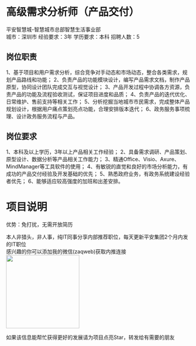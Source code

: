 # 高级需求分析师（产品交付）
平安智慧城-智慧城市总部智慧生活事业部  
城市：深圳市 经验要求：3年 学历要求：本科  招聘人数：5

## 岗位职责
1、基于项目和用户需求分析，综合竞争对手动态和市场动态，整合各类需求，规划产品路线和功能；
   2、负责产品的功能模块设计，编写产品需求文档，制作产品原型，协同设计团队完成交互与视觉设计；
   3、产品开发过程中协调各方资源，负责产品的功能及流程验收测试，保证项目进度和品质；
   4、负责产品的迭代优化、日常维护、售前支持等相关工作；
   5、分析挖掘当地城市市民需求，完成整体产品规划设计，根据用户痛点策划亮点功能，合理安排版本迭代；
   6、政务服务事项梳理、设计政务服务流程与产品。

## 岗位要求
1、本科及以上学历，3年以上产品相关工作经验；
   2、具备需求调研、产品策划、原型设计、数据分析等产品相关工作能力；
   3、精通Office、Visio、Axure、MindManager等工具软件的使用；
   4、有敏锐的直觉和良好的市场分析能力，有成功的产品交付经验及开发基础的优先；
   5、熟悉政府业务，有政务系统建设经验者优先；
   6、能够适应较高强度的加班和出差安排。

# 项目说明

优势：免打扰，无需开放简历

本人非猎头，非人事，纯IT同事分享内部推荐职位，每天更新平安集团2个月内发的IT职位  
感兴趣的你可以添加我的微信(zaqweb)获取内推连接  
<img src="https://github.com/zaqweb/PA-IT-JOBS/blob/master/WechatICode.jpeg"  height="200" width="200">

如果该信息能帮忙获得更好的发展请为项目点亮Star，转发给有需要的朋友




